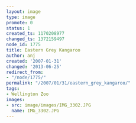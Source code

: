 ```yaml
---
layout: image
type: image
promote: 0
status: 1
created_ts: 1170208977
changed_ts: 1372159497
node_id: 1775
title: Eastern Grey Kangaroo
author: anj
created: '2007-01-31'
changed: '2013-06-25'
redirect_from:
- "/node/1775/"
permalink: "/2007/01/31/eastern_grey_kangaroo/"
tags:
- Wellington Zoo
images:
- src: image/images/IMG_3302.JPG
  name: IMG_3302.JPG
---
```


